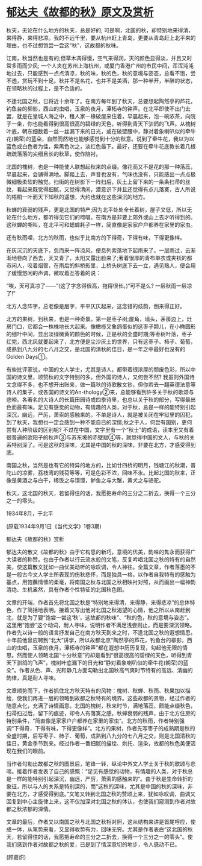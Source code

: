 # [郁达夫《故都的秋》原文及赏析](https://www.vrrw.net/wx/9138.html)

秋天，无论在什么地方的秋天，总是好的; 可是啊，北国的秋，却特别地来得清，来得静，来得悲凉。我的不远千里，要从杭州赶上青岛，更要从青岛赶上北平来的理由，也不过想饱尝一尝这“秋”，这故都的秋味。

江南，秋当然也是有的;但草木凋得慢，空气来得润，天的颜色显得淡，并且又时常多雨而少风; 一个人夹在苏州上海杭州，或厦门香港广州的市民中间，浑浑沌沌地过去，只能感到一点点清凉，秋的味，秋的色，秋的意境与姿态，总看不饱，尝不透，赏玩不到十足。秋并不是名花，也并不是美酒，那一种半开，半醉的状态，在领略秋的过程上，是不合适的。

不逢北国之秋，已将近十余年了。在南方每年到了秋天，总要想起陶然亭的芦花，钓鱼台的柳影，西山的虫唱，玉泉的夜月，潭柘寺的钟声。在北平即使不出门去罢，就是在皇城人海之中，租人家一椽破屋来住着，早晨起来，泡一碗浓茶，向院子一坐，你也能看得到很高很高的碧绿的天色，听得到青天下驯鸽的飞声。从槐树叶底，朝东细数着一丝一丝漏下来的日光，或在破壁腰中，静对着象喇叭似的牵牛花(朝荣)的蓝朵，自然而然地也能够感觉到十分的秋意。说到了牵牛花，我以为以蓝色或白色者为佳，紫黑色次之，淡红色最下。最好，还要在牵牛花底教长着几根疏疏落落的尖细且长的秋草，使作陪衬。



北国的槐树，也是一种能使人联想起秋来的点缀。像花而又不是花的那一种落蕊，早晨起来，会铺得满地。脚踏上去，声音也没有，气味也没有，只能感出一点点极微细极柔软的触觉。扫街的在树影下一阵扫后，灰土上留下来的一条条扫帚的丝纹，看起来既觉得细腻，又觉得清闲，潜意识下并且还觉得有点儿落寞，古人所说的梧桐一叶而天下知秋的遥想，大约也就在这些深沉的地方。

秋蝉的衰弱的残声，更是北国的特产;因为北平处处全长着树，屋子又低，所以无论在什么地方，都听得见它们的啼唱。在南方是非要上郊外或山上去才听得到的。这秋蝉的嘶叫，在北平可和蟋蟀耗子一样，简直像是家家户户都养在家里的家虫。

还有秋雨哩，北方的秋雨，也似乎比南方的下得奇，下得有味，下得更像样。

在灰沉沉的天底下，忽而来一阵凉风，便息列索落地下起雨来了。一层雨过，云渐渐地卷向了西去，天又青了，太阳又露出脸来了;著着很厚的青布单衣或夹袄的都市闲人，咬着烟管，在雨后的斜桥影里，上桥头树底下去一立，遇见熟人，便会用了缓慢悠闲的声调，微叹着互答着的说：

“唉，天可真凉了——”(这了字念得很高，拖得很长。)“可不是么? 一层秋雨一层凉了!”

北方人念阵字，总老像是层字，平平仄仄起来，这念错的歧韵，倒来得正好。

北方的果树，到秋来，也是一种奇景。第一是枣子树;屋角，墙头，茅房边上，灶房门口，它都会一株株地长大起来。像橄榄又象鸽蛋似的这枣子颗儿，在小椭圆形的细叶中间，显出淡绿微黄的颜色的时候，正是秋的全盛时期;等枣树叶落，枣子红完，西北风就要起来了，北方便是尘沙灰土的世界，只有这枣子、柿子、葡萄，成熟到八九分的七八月之交，是北国的清秋的佳日，是一年之中最好也没有的Golden Days①。

有些批评家说，中国的文人学士，尤其是诗人，都带着很浓厚的颓废色彩，所以中国的诗文里，颂赞秋的文字特别的多。但外国的诗人，又何尝不然? 我虽则外国诗文念得不多，也不想开出账来，做一篇秋的诗歌散文钞，但你若去一翻英德法意等诗人的集子，或各国的诗文的An-thology②来，总能够看到许多关于秋的歌颂与悲啼。各著名的大诗人的长篇田园诗或四季诗里，也总以关于秋的部分，写得最出色而最有味。足见有感觉的动物，有情趣的人类，对于秋，总是一样的能特别引起深沉，幽远，严厉，萧索的感触来的。不单是诗人，就是被关闭在牢狱里的囚犯，到了秋天，我想也一定会感到一种不能自已的深情;秋之于人，何尝有国别，更何尝有人种阶级的区别呢? 不过在中国，文字里有一个“秋士”的成语，读本里又有着很普遍的欧阳子的秋声③与苏东坡的赤壁赋④等，就觉得中国的文人，与秋的关系特别深了。可是这秋的深味，尤其是中国的秋的深味，非要在北方，才感受得到底。

南国之秋，当然是也有它的特异的地方的，比如廿四桥的明月，钱塘江的秋潮，普陀山的凉雾，荔枝湾的残荷等等，可是色彩不浓，回味不永。比起北国的秋来，正像是黄酒之与白干，稀饭之与馍馍，鲈鱼之与大蟹，黄犬之与骆驼。

秋天，这北国的秋天，若留得住的话，我愿把寿命的三分之二折去，换得一个三分之一的零头。

1934年8月，于北平

(原载1934年9月1日《当代文学》1卷3期)

郁达夫《故都的秋》赏析

郁达夫的散文《故都的秋》由于它构思的新巧，意境的优美，韵味的隽永而获得广大读者的称赞。也由于作者以行云流水般的文笔，反复吟唱北国之秋的特有的自然美，使这篇散文犹如一曲优美动听的咏叹调，令人神往。全篇文章，作者落墨的不是一般古今文人学士所表现的伤秋悲怀，而是独具一格，以作者自我特有的感触为基点，用饱蘸情愫的柔毫，将南国之秋与北国之秋相映衬对照，从而画出一幅神韵清绝、生机盎然，具有作者个性特征的北国秋色图。

文章的开端，作者首先将北国之秋是“特别地来得清，来得静，来得悲凉”的总体特色，作了简括地表明。接着又写出他对北国之秋渴望的心情，他之所以从南赶到北，就是为了要“饱尝一尝这‘秋’，这故都的秋味”、“秋的色，秋的意境与姿态”。这里用“饱尝”这个动词，耐人寻味，说明作者不满足浅尝则止，而是要深沉领略。作者先以诗一般的语言抒发自己在南方秋天到来之时，不逢北国之秋的遐想情思。十年前他曾应聘到“北大”讲学，所以故都北京“陶然亭的芦花，钓鱼台的柳影，西山的虫唱，玉泉的夜月，潭柘寺的钟声”都在遐想中历历复现，勾起他无限的情思。然而使人领略北国“十分秋意”的却是看到“很高很高的碧绿的天色，听得到青天下驯鸽的飞声”，槐树叶底漏下的日光和“静对着象喇叭似的牵牛花(朝荣)的蓝朵”。作者从色、声、光和静几方面勾勒出北国秋高气爽时节特有的高远、清幽的韵律，真是耐人寻味。

文章顺势而下，作者抓住北方秋天特有的风物：槐树、秋蝉、秋雨、秋果加以描绘，使我们再进一层的领略到故都之秋特有的境界。这些故都的景物，经过作者的随意点化，充满了诗情画意。北国的槐树，秋来时节，满地落蕊，颇能点缀秋色，扫帚扫过后，留下的痕迹，却令人有落寞之感。秋蝉衰弱的残声，由于北方住房的特别条件，“简直像是家家户户都养在家里的家虫”。北方的秋雨，作者特别强调“下得奇，下得有味，下得更像样”。北方的果树，作者先写枣子的成熟期是秋的全盛时期，后写枣子、柿子、葡萄，成熟到八九分的七八月之交，则是北国清秋的佳日，黄金季节到来。经过作者一番细腻的描绘、烘托、渲染，故都的秋色美便活现在我们的眼前。

当作者勾勒出故都之秋的图景后，笔锋一转，纵论中外文人学士关于秋的歌颂与悲啼。接着作者发表了自己的感慨：“足见有感觉的动物，有情趣的人类，对于秋总是一样的能特别引起深沉，幽远，严厉，萧索的感触来的”。由于秋是生命转折的象征，所以与人的关系是特别深的，而“这秋的深味，尤其是中国的秋的深味，非要在北方，才感受得到底。”文笔又转到北国之秋的赞颂上来，犹如咏叹调，曲调又回复到中心主旋律上来，这不仅加深对北国之秋的体认，也使我们窥测到作者对故都之秋浓郁的深情。

文章的最后，作者又以南国之秋与北国之秋相对照，这从结构来讲是首尾呼应，使成一体，从笔势来看，又显得收势有力，回味无穷。尤其是作者表白“这北国的秋天，若留得住的话，我愿把寿命的三分之二折去，换得一个三分之一的零头”。使我们感到作者对故都之秋的爱，已是到了情深意切的地步，令人感动不已。

(顾嘉炽)

